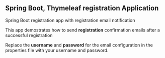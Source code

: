 ## Spring Boot, Thymeleaf registration Application
Spring Boot registration app with registration email notification

This app demostrates how to send __registration__ confirmation emails 
after a successful registration

Replace the __username__ and __password__ for the email configuration in the properties file with your username and password.
